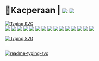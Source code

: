 # 🐤Kacperaan | ![](https://komarev.com/ghpvc/?username=kacperaan&style=for-the-badge) ![](https://img.shields.io/badge/sponsor-30363D?style=for-the-badge&logo=GitHub-Sponsors&logoColor=#white)
[![Typing SVG](https://readme-typing-svg.demolab.com?font=Fira+Code&pause=1000&color=FFFFFF&random=false&width=435&lines=Languages+and+tools)](https://git.io/typing-svg)
<br>
<img width="3%" src="https://cdn.simpleicons.org/linux/white"/>
<img width="3%" src="https://cdn.simpleicons.org/ubuntu/white"/>
<img width="3%" src="https://cdn.simpleicons.org/c/white"/>
<img width="3%" src="https://cdn.simpleicons.org/python/white"/>
<img width="3%" src="https://cdn.simpleicons.org/git/white"/>
<img width="3%" src="https://cdn.simpleicons.org/github/white"/>
<img width="3%" src="https://cdn.simpleicons.org/gnubash/white"/>
<img width="3%" src="https://cdn.simpleicons.org/visualstudiocode/white"/>
<img width="3%" src="https://cdn.simpleicons.org/replit/white"/>
<img width="3%" src="https://cdn.simpleicons.org/notepadplusplus/white"/>
<img width="3%" src="https://cdn.simpleicons.org/googlecolab/white"/>
<img width="3%" src="https://cdn.simpleicons.org/vim/white"/>
<img width="3%" src="https://cdn.simpleicons.org/firefox/white"/>
<img width="3%" src="https://cdn.simpleicons.org/torbrowser/white"/>
<img width="3%" src="https://cdn.simpleicons.org/gnu/white"/>


[![Typing SVG](https://readme-typing-svg.demolab.com?font=Fira+Code&pause=1000&color=FFFFFF&random=false&width=435&lines=Projects)](https://git.io/typing-svg)
<br>
<a href="https://github.com/corsum/rhaddon/"><img src="https://github.com/corsum/rhaddon/blob/main/branding/logo-white.png" width="3%"></a>
 
<a href="https://github.com/DenverCoder1/readme-typing-svg"><img width="278" src="https://denvercoder1-github-readme-stats.vercel.app/api/pin/?username=corsum&repo=rhaddon&theme=react&bg_color=1F222E&title_color=F85D7F&hide_border=true&icon_color=F8D866&show_icons=false" alt="readme-typing-svg"></a>

<!--
![LINUX](https://img.shields.io/badge/Linux-FCC624?style=for-the-badge&logo=linux&logoColor=black)
![UBUNTU](https://img.shields.io/badge/Ubuntu-E95420?style=for-the-badge&logo=ubuntu&logoColor=white)
![C](https://img.shields.io/badge/C-00599C?style=for-the-badge&logo=c&logoColor=white)
![VIM](https://img.shields.io/badge/VIM-%2311AB00.svg?&style=for-the-badge&logo=vim&logoColor=white)
![GIT](https://img.shields.io/badge/GIT-E44C30?style=for-the-badge&logo=git&logoColor=white)
![GITHUB](https://img.shields.io/badge/GitHub-100000?style=for-the-badge&logo=github&logoColor=white)
![BASH](https://img.shields.io/badge/Shell_Script-121011?style=for-the-badge&logo=gnu-bash&logoColor=white)

<details>
  <summary>
   <img src="https://github.com/corsum/rhaddon/blob/main/branding/logo-white.png" width="3%">
  </summary>

  <a href="https://github.com/DenverCoder1/readme-typing-svg"><img width="278" src="https://denvercoder1-github-readme-stats.vercel.app/api/pin/?username=corsum&repo=rhaddon&theme=react&bg_color=1F222E&title_color=F85D7F&hide_border=true&icon_color=F8D866&show_icons=false" alt="readme-typing-svg"></a>
</details>

![](https://github-readme-stats.vercel.app/api/top-langs/?username=kacperaan&theme=blue-green)
![Anurag's GitHub stats](https://github-readme-stats.vercel.app/api?username=kacperaan&show_icons=true&theme=dark)
-->
